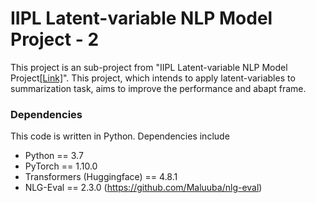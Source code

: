 # IIPL Latent-variable NLP Model Project - 2
This project is an sub-project from "IIPL Latent-variable NLP Model Project[[Link]](https://github.com/IIPL-CAU/latent_nlp_model)". This project, which intends to apply latent-variables to summarization task, aims to improve the performance and abapt frame.

### Dependencies

This code is written in Python. Dependencies include

* Python == 3.7
* PyTorch == 1.10.0
* Transformers (Huggingface) == 4.8.1
* NLG-Eval == 2.3.0 (https://github.com/Maluuba/nlg-eval)